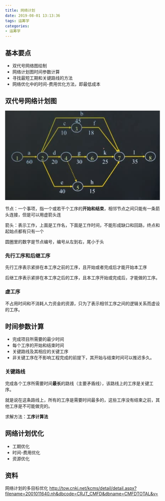 ```yaml
---
title: 网络计划
date: 2019-08-01 13:13:36
tags: 运筹学
categories: 
- 运筹学
---
```


## 基本要点

* 双代号网络图绘制
* 网络计划图时间参数计算
* 寻找最短工期和关键路线的方法
* 网络优化中的时间-费用优化方法，即最低成本

<!--more-->

## 双代号网络计划图

![1564636725493](网络计划/1564636725493.png)

节点：一个事项，指一个或若干个工序的**开始和结束**，相邻节点之间只能有一条箭头连接，但是可以用虚箭头连

箭头：表示工作，上面是工作名，下面是工作时间，不能形成缺口和回路，终点和起始点都有只有一个

圆圈里的数字是节点编号，编号从左到右，尾小于头

### 先行工序和后继工序

先行工序表示紧排在本工序之前的工序，且开始或者完成后才能开始本工序

后继工序表示紧排在本工序之后的工序，且本工序开始或完成后，才能做的工序。

### 虚工序

不占用时间和不消耗人力资金的资源，只为了表示相邻工序之间的逻辑关系而虚设的工序。

## 时间参数计算

* 完成项目所需要的最少时间
* 每个工序的开始和结束时间
* 关键路线及其相应的关键工序
* 非关键工序在不影响工程完成的前提下，其开始与结束时间可以推迟多久。

### 关键路线

完成各个工序所需要时间**最长**的路线（主要矛盾线），该路线上的工序是关键工序。

就是说在这条路线上，所有的工序是需要时间最多的，这些工序没有结束之前，其他工序是不可能做完的。

求解方法：**工序计算法** 

## 网络计划优化

* 工期优化
* 时间-费用优化
* 资源优化

## 资料

网络计划的多目标优化 http://tow.cnki.net/kcms/detail/detail.aspx?filename=2001011640.nh&dbcode=CRJT_CMFD&dbname=CMFDTOTAL&v=



